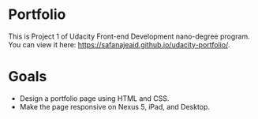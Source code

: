 # Portfolio
This is Project 1 of Udacity Front-end Development nano-degree program.
You can view it here: https://safanajeaid.github.io/udacity-portfolio/.

# Goals 
- Design a portfolio page using HTML and CSS.
- Make the page responsive on Nexus 5, iPad, and Desktop.
